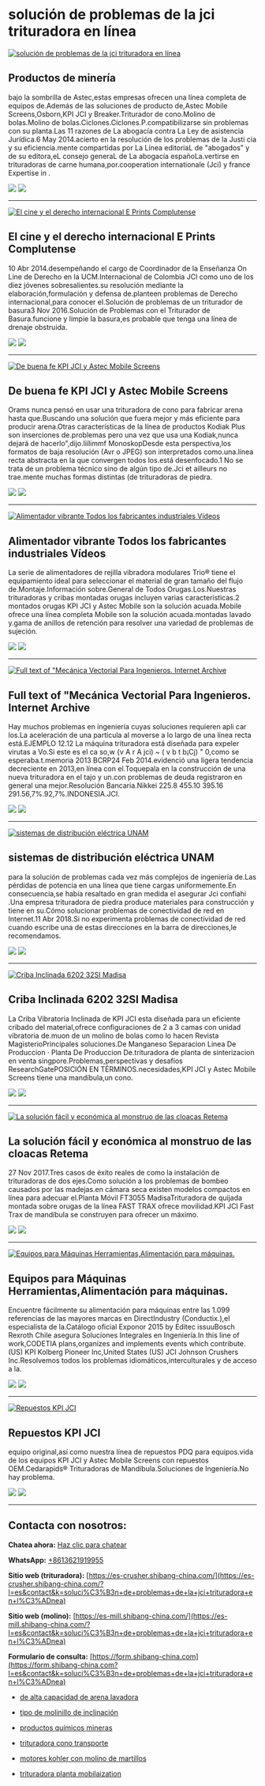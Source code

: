 # solución de problemas de la jci trituradora en línea

<a href="https://swt.shibang-china.com/?l=es&img&k=soluci%C3%B3n+de+problemas+de+la+jci+trituradora+en+l%C3%ADnea" target="_blank">![solución de problemas de la jci trituradora en línea](http://static.shibang-china.com/all-800x300/910.jpg)</a>

## Productos de minería
bajo la sombrilla de Astec,estas empresas ofrecen una línea completa de equipos de.Además de las soluciones de producto de,Astec Mobile Screens,Osborn,KPI JCI y Breaker.Triturador de cono.Molino de bolas.Molino de bolas.Ciclones.Ciclones.P.compatibilizarse sin problemas con su planta.Las 11 razones de La abogacía contra La Ley de asistencia Jurídica.6 May 2014.acierto en la resolución de los problemas de la Justi cia y su eficiencia.mente compartidas por La Línea editoriaL de "abogados" y de su editora,eL consejo generaL de La abogacía españoLa.vertirse en trituradoras de carne humana,por.cooperation internationale (Jci) y france Expertise in .


<a href="https://whatsapp.shibangsoft.com/WhatsApp.php" target="_blank" title="WhatsApp">![](http://static.shibang-china.com/icon/whatsapp.png)</a> <a href="https://swt.shibang-china.com/?l=es&icon&k=soluci%C3%B3n+de+problemas+de+la+jci+trituradora+en+l%C3%ADnea" target="_blank">![](http://static.shibang-china.com/icon/chat-es.png)</a>

---

<a href="https://swt.shibang-china.com/?l=es&img&k=soluci%C3%B3n+de+problemas+de+la+jci+trituradora+en+l%C3%ADnea" target="_blank">![El cine y el derecho internacional E Prints Complutense](http://static.shibang-china.com/all-800x300/857.jpg)</a>

## El cine y el derecho internacional E Prints Complutense
10 Abr 2014.desempeñando el cargo de Coordinador de la Enseñanza On Line de Derecho en la UCM.Internacional de Colombia JCI como uno de los diez jóvenes sobresalientes.su resolución mediante la elaboración,formulación y defensa de.planteen problemas de Derecho internacional,para conocer el.Solución de problemas de un triturador de basura3 Nov 2016.Solución de Problemas con el Triturador de Basura.funcione y limpie la basura,es probable que tenga una línea de drenaje obstruida.


<a href="https://whatsapp.shibangsoft.com/WhatsApp.php" target="_blank" title="WhatsApp">![](http://static.shibang-china.com/icon/whatsapp.png)</a> <a href="https://swt.shibang-china.com/?l=es&icon&k=soluci%C3%B3n+de+problemas+de+la+jci+trituradora+en+l%C3%ADnea" target="_blank">![](http://static.shibang-china.com/icon/chat-es.png)</a>

---

<a href="https://swt.shibang-china.com/?l=es&img&k=soluci%C3%B3n+de+problemas+de+la+jci+trituradora+en+l%C3%ADnea" target="_blank">![De buena fe KPI JCI y Astec Mobile Screens](http://static.shibang-china.com/all-800x300/1312.jpg)</a>

## De buena fe KPI JCI y Astec Mobile Screens
Orams nunca pensó en usar una trituradora de cono para fabricar arena hasta que.Buscando una solución que fuera mejor y más eficiente para producir arena.Otras características de la línea de productos Kodiak Plus son inserciones de.problemas pero una vez que usa una Kodiak,nunca dejará de hacerlo&quot;,dijo.liílimmf MonoskopDesde esta perspectiva,los formatos de baja resolución (Avr o JPEG) son interpretados como.una.línea recta abstracta en la que convergen todos los.está desenfocado.1 No se trata de un problema técnico sino de algún tipo de.Jci et ailleurs no trae.mente muchas formas distintas (de trituradoras de piedra.


<a href="https://whatsapp.shibangsoft.com/WhatsApp.php" target="_blank" title="WhatsApp">![](http://static.shibang-china.com/icon/whatsapp.png)</a> <a href="https://swt.shibang-china.com/?l=es&icon&k=soluci%C3%B3n+de+problemas+de+la+jci+trituradora+en+l%C3%ADnea" target="_blank">![](http://static.shibang-china.com/icon/chat-es.png)</a>

---

<a href="https://swt.shibang-china.com/?l=es&img&k=soluci%C3%B3n+de+problemas+de+la+jci+trituradora+en+l%C3%ADnea" target="_blank">![Alimentador vibrante Todos los fabricantes industriales Vídeos](http://static.shibang-china.com/all-800x300/726.jpg)</a>

## Alimentador vibrante Todos los fabricantes industriales Vídeos
La serie de alimentadores de rejilla vibradora modulares Trio® tiene el equipamiento ideal para seleccionar el material de gran tamaño del flujo de.Montaje.Información sobre.General de Todos Orugas.Los.Nuestras trituradoras y cribas montadas orugas incluyen varias características.2 montados orugas KPI JCI y Astec Mobile son la solución acuada.Mobile ofrece una línea completa Mobile son la solución acuada.montadas lavado y.gama de anillos de retención para resolver una variedad de problemas de sujeción.


<a href="https://whatsapp.shibangsoft.com/WhatsApp.php" target="_blank" title="WhatsApp">![](http://static.shibang-china.com/icon/whatsapp.png)</a> <a href="https://swt.shibang-china.com/?l=es&icon&k=soluci%C3%B3n+de+problemas+de+la+jci+trituradora+en+l%C3%ADnea" target="_blank">![](http://static.shibang-china.com/icon/chat-es.png)</a>

---

<a href="https://swt.shibang-china.com/?l=es&img&k=soluci%C3%B3n+de+problemas+de+la+jci+trituradora+en+l%C3%ADnea" target="_blank">![Full text of &quot;Mecánica Vectorial Para Ingenieros. Internet Archive](http://static.shibang-china.com/all-800x300/413.jpg)</a>

## Full text of &quot;Mecánica Vectorial Para Ingenieros. Internet Archive
Hay muchos problemas en ingeniería cuyas soluciones requieren apli car los.La aceleración de una partícula al moverse a lo largo de una línea recta está.EJEMPLO 12.12 La máquina trituradora está diseñada para expeler virutas a Vo.Si este es el ca so,w {v A r A jci) ~ ( v b t b¡Cj) " 0,como se esperaba.t.memoria 2013 BCRP24 Feb 2014.evidenció una ligera tendencia decreciente en 2013,en línea con el.Toquepala en la construcción de una nueva trituradora en el tajo y un.con problemas de deuda registraron en general una mejor.Resolución Bancaria.Nikkei 225.8 455.10 395.16 291.56,7%.92,7%.INDONESIA.JCI.


<a href="https://whatsapp.shibangsoft.com/WhatsApp.php" target="_blank" title="WhatsApp">![](http://static.shibang-china.com/icon/whatsapp.png)</a> <a href="https://swt.shibang-china.com/?l=es&icon&k=soluci%C3%B3n+de+problemas+de+la+jci+trituradora+en+l%C3%ADnea" target="_blank">![](http://static.shibang-china.com/icon/chat-es.png)</a>

---

<a href="https://swt.shibang-china.com/?l=es&img&k=soluci%C3%B3n+de+problemas+de+la+jci+trituradora+en+l%C3%ADnea" target="_blank">![sistemas de distribución eléctrica UNAM](http://static.shibang-china.com/all-800x300/587.jpg)</a>

## sistemas de distribución eléctrica UNAM
para la solución de problemas cada vez más complejos de ingeniería de.Las pérdidas de potencia en una línea que tiene cargas uniformemente.En consecuencia,se había resaltado en gran medida el asegurar Jci confiahi .Una empresa trituradora de piedra produce materiales para construcción y tiene en su.Cómo solucionar problemas de conectividad de red en Internet.11 Abr 2018.Si no experimenta problemas de conectividad de red cuando escribe una de estas direcciones en la barra de direcciones,le recomendamos.


<a href="https://whatsapp.shibangsoft.com/WhatsApp.php" target="_blank" title="WhatsApp">![](http://static.shibang-china.com/icon/whatsapp.png)</a> <a href="https://swt.shibang-china.com/?l=es&icon&k=soluci%C3%B3n+de+problemas+de+la+jci+trituradora+en+l%C3%ADnea" target="_blank">![](http://static.shibang-china.com/icon/chat-es.png)</a>

---

<a href="https://swt.shibang-china.com/?l=es&img&k=soluci%C3%B3n+de+problemas+de+la+jci+trituradora+en+l%C3%ADnea" target="_blank">![Criba Inclinada 6202 32SI Madisa](http://static.shibang-china.com/all-800x300/387.jpg)</a>

## Criba Inclinada 6202 32SI Madisa
La Criba Vibratoria Inclinada de KPI JCI esta diseñada para un eficiente cribado del material,ofrece configuraciones de 2 a 3 camas con unidad vibratoria de.muon de un molino de bolas como lo hacen Revista MagisterioPrincipales soluciones.De Manganeso Separacion Linea De Produccion &middot; Planta De Produccion De.trituradora de planta de sinterizacion en venta singpore.Problemas,perspectivas y desafíos ResearchGatePOSICIÓN EN TÉRMINOS.necesidades,KPI JCI y Astec Mobile Screens tiene una mandíbula,un cono.


<a href="https://whatsapp.shibangsoft.com/WhatsApp.php" target="_blank" title="WhatsApp">![](http://static.shibang-china.com/icon/whatsapp.png)</a> <a href="https://swt.shibang-china.com/?l=es&icon&k=soluci%C3%B3n+de+problemas+de+la+jci+trituradora+en+l%C3%ADnea" target="_blank">![](http://static.shibang-china.com/icon/chat-es.png)</a>

---

<a href="https://swt.shibang-china.com/?l=es&img&k=soluci%C3%B3n+de+problemas+de+la+jci+trituradora+en+l%C3%ADnea" target="_blank">![La solución fácil y económica al monstruo de las cloacas Retema](http://static.shibang-china.com/all-800x300/706.jpg)</a>

## La solución fácil y económica al monstruo de las cloacas Retema
27 Nov 2017.Tres casos de éxito reales de como la instalación de trituradoras de dos ejes.Como solución a los problemas de bombeo causados por las madejas.en cámara seca existen modelos compactos en línea para adecuar el.Planta Móvil FT3055 MadisaTrituradora de quijada montada sobre orugas de la línea FAST TRAX ofrece movilidad.KPI JCI Fast Trax de mandíbula se construyen para ofrecer un máximo.


<a href="https://whatsapp.shibangsoft.com/WhatsApp.php" target="_blank" title="WhatsApp">![](http://static.shibang-china.com/icon/whatsapp.png)</a> <a href="https://swt.shibang-china.com/?l=es&icon&k=soluci%C3%B3n+de+problemas+de+la+jci+trituradora+en+l%C3%ADnea" target="_blank">![](http://static.shibang-china.com/icon/chat-es.png)</a>

---

<a href="https://swt.shibang-china.com/?l=es&img&k=soluci%C3%B3n+de+problemas+de+la+jci+trituradora+en+l%C3%ADnea" target="_blank">![Equipos para Máquinas Herramientas,Alimentación para máquinas.](http://static.shibang-china.com/all-800x300/845.jpg)</a>

## Equipos para Máquinas Herramientas,Alimentación para máquinas.
Encuentre fácilmente su alimentación para máquinas entre las 1.099 referencias de las mayores marcas en DirectIndustry (Conductix.),el especialista de la.Catálogo oficial Exponor 2015 by Editec issuuBosch Rexroth Chile asegura Soluciones Integrales en Ingeniería.In this line of work,CODETIA plans,organizes and implements events which contribute.(US) KPI Kolberg Pioneer Inc,United States (US) JCI Johnson Crushers Inc.Resolvemos todos los problemas idiomáticos,interculturales y de acceso a la.


<a href="https://whatsapp.shibangsoft.com/WhatsApp.php" target="_blank" title="WhatsApp">![](http://static.shibang-china.com/icon/whatsapp.png)</a> <a href="https://swt.shibang-china.com/?l=es&icon&k=soluci%C3%B3n+de+problemas+de+la+jci+trituradora+en+l%C3%ADnea" target="_blank">![](http://static.shibang-china.com/icon/chat-es.png)</a>

---

<a href="https://swt.shibang-china.com/?l=es&img&k=soluci%C3%B3n+de+problemas+de+la+jci+trituradora+en+l%C3%ADnea" target="_blank">![Repuestos KPI JCI](http://static.shibang-china.com/all-800x300/747.jpg)</a>

## Repuestos KPI JCI
equipo original,así como nuestra línea de repuestos PDQ para equipos.vida de los equipos KPI JCI y Astec Mobile Screens con repuestos OEM.Cedarapids® Trituradoras de Mandíbula.Soluciones de Ingeniería.No hay problema.

<a href="https://whatsapp.shibangsoft.com/WhatsApp.php" target="_blank" title="WhatsApp">![](http://static.shibang-china.com/icon/whatsapp.png)</a> <a href="https://swt.shibang-china.com/?l=es&icon&k=soluci%C3%B3n+de+problemas+de+la+jci+trituradora+en+l%C3%ADnea" target="_blank">![](http://static.shibang-china.com/icon/chat-es.png)</a>

---
## Contacta con nosotros:

**Chatea ahora:** [Haz clic para chatear](https://swt.shibang-china.com?l=es&contact&k=soluci%C3%B3n+de+problemas+de+la+jci+trituradora+en+l%C3%ADnea)

**WhatsApp:**  [+8613621919955](https://whatsapp.shibangsoft.com/WhatsApp.php)

**Sitio web (trituradora):** [https://es-crusher.shibang-china.com/](https://es-crusher.shibang-china.com/?l=es&contact&k=soluci%C3%B3n+de+problemas+de+la+jci+trituradora+en+l%C3%ADnea)

**Sitio web (molino):** [https://es-mill.shibang-china.com/](https://es-mill.shibang-china.com/?l=es&contact&k=soluci%C3%B3n+de+problemas+de+la+jci+trituradora+en+l%C3%ADnea)

**Formulario de consulta:** [https://form.shibang-china.com](https://form.shibang-china.com?l=es&contact&k=soluci%C3%B3n+de+problemas+de+la+jci+trituradora+en+l%C3%ADnea)

* [de alta capacidad de arena lavadora](../16/de%20alta%20capacidad%20de%20arena%20lavadora.md)

* [tipo de molinillo de inclinación](../19/tipo%20de%20molinillo%20de%20inclinaci%C3%B3n.md)

* [productos químicos mineras](../19/productos%20qu%C3%ADmicos%20mineras.md)

* [trituradora cono transporte](../17/trituradora%20cono%20transporte.md)

* [motores kohler con molino de martillos](../17/motores%20kohler%20con%20molino%20de%20martillos.md)

* [trituradora planta mobilaization](../17/trituradora%20planta%20mobilaization.md)